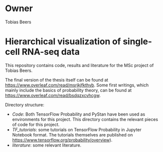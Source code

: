 # Owner
Tobias Beers

# Hierarchical visualization of single-cell RNA-seq data

This repository contains code, results and literature for the MSc project of Tobias Beers. 

The final version of the thesis itself can be found at
https://www.overleaf.com/read/msrjkjfkthyb. Some first writings, which mainly include the basics of probability theory, can be found at
https://www.overleaf.com/read/bsdqzxcvhcgw.

Directory structure:
   * *Code*: Both TensorFlow Probability and PyStan have been used as environments for this project. This directory contains the relevant pieces of code for this project.
   * *TF_tutorials*: some tutorials on TensorFlow Probability in Jupyter Notebook format. The tutorials themselves are published on https://www.tensorflow.org/probability/overview). 
   * *literature*: some relevant literature.

